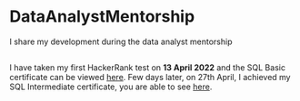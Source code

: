 # DataAnalystMentorship
I share my development during the data analyst mentorship

##

 I have taken my first HackerRank test on __13 April 2022__ and the SQL Basic certificate can be viewed [here](https://www.hackerrank.com/certificates/03bc2c6b796b). Few days later, on 27th April, I achieved my SQL Intermediate certificate, you are able to see [here](https://www.hackerrank.com/certificates/3ed194d47a1d).

